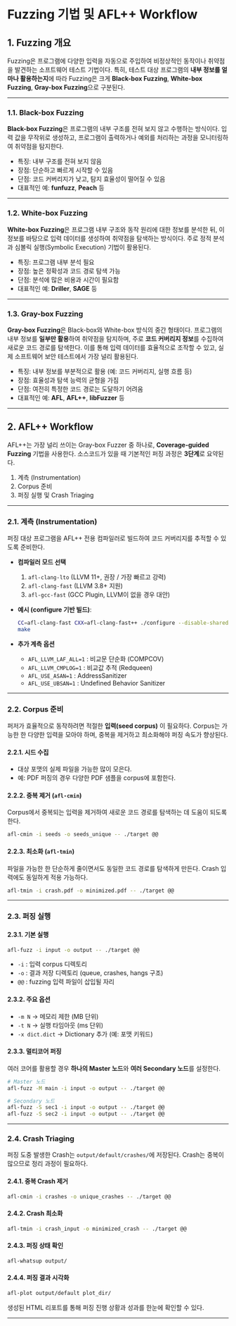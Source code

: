 # Fuzzing 기법 및 AFL++ Workflow

## 1. Fuzzing 개요

Fuzzing은 프로그램에 다양한 입력을 자동으로 주입하여 비정상적인 동작이나 취약점을 발견하는 소프트웨어 테스트 기법이다.
특히, 테스트 대상 프로그램의 **내부 정보를 얼마나 활용하는지**에 따라 Fuzzing은 크게 **Black-box Fuzzing**, **White-box Fuzzing**, **Gray-box Fuzzing**으로 구분된다.

---

### 1.1. Black-box Fuzzing

**Black-box Fuzzing**은 프로그램의 내부 구조를 전혀 보지 않고 수행하는 방식이다.
입력 값을 무작위로 생성하고, 프로그램이 출력하거나 예외를 처리하는 과정을 모니터링하여 취약점을 탐지한다.

* 특징: 내부 구조를 전혀 보지 않음
* 장점: 단순하고 빠르게 시작할 수 있음
* 단점: 코드 커버리지가 낮고, 탐지 효율성이 떨어질 수 있음
* 대표적인 예: **funfuzz**, **Peach** 등

---

### 1.2. White-box Fuzzing

**White-box Fuzzing**은 프로그램 내부 구조와 동작 원리에 대한 정보를 분석한 뒤, 이 정보를 바탕으로 입력 데이터를 생성하여 취약점을 탐색하는 방식이다.
주로 정적 분석과 심볼릭 실행(Symbolic Execution) 기법이 활용된다.

* 특징: 프로그램 내부 분석 필요
* 장점: 높은 정확성과 코드 경로 탐색 가능
* 단점: 분석에 많은 비용과 시간이 필요함
* 대표적인 예: **Driller**, **SAGE** 등

---

### 1.3. Gray-box Fuzzing

**Gray-box Fuzzing**은 Black-box와 White-box 방식의 중간 형태이다.
프로그램의 내부 정보를 **일부만 활용**하여 취약점을 탐지하며, 주로 **코드 커버리지 정보**를 수집하여 새로운 코드 경로를 탐색한다.
이를 통해 입력 데이터를 효율적으로 조작할 수 있고, 실제 소프트웨어 보안 테스트에서 가장 널리 활용된다.

* 특징: 내부 정보를 부분적으로 활용 (예: 코드 커버리지, 실행 흐름 등)
* 장점: 효율성과 탐색 능력의 균형을 가짐
* 단점: 여전히 특정한 코드 경로는 도달하기 어려움
* 대표적인 예: **AFL**, **AFL++**, **libFuzzer** 등

---

## 2. AFL++ Workflow

AFL++는 가장 널리 쓰이는 Gray-box Fuzzer 중 하나로, **Coverage-guided Fuzzing** 기법을 사용한다.
소스코드가 있을 때 기본적인 퍼징 과정은 **3단계**로 요약된다.

1. 계측 (Instrumentation)
2. Corpus 준비
3. 퍼징 실행 및 Crash Triaging

---

### 2.1. 계측 (Instrumentation)

퍼징 대상 프로그램을 AFL++ 전용 컴파일러로 빌드하여 코드 커버리지를 추적할 수 있도록 준비한다.

* **컴파일러 모드 선택**

  1. `afl-clang-lto` (LLVM 11+, 권장 / 가장 빠르고 강력)
  2. `afl-clang-fast` (LLVM 3.8+ 지원)
  3. `afl-gcc-fast` (GCC Plugin, LLVM이 없을 경우 대안)

* **예시 (configure 기반 빌드)**:

  ```bash
  CC=afl-clang-fast CXX=afl-clang-fast++ ./configure --disable-shared
  make
  ```

* **추가 계측 옵션**

  * `AFL_LLVM_LAF_ALL=1` : 비교문 단순화 (COMPCOV)
  * `AFL_LLVM_CMPLOG=1` : 비교값 추적 (Redqueen)
  * `AFL_USE_ASAN=1` : AddressSanitizer
  * `AFL_USE_UBSAN=1` : Undefined Behavior Sanitizer

---

### 2.2. Corpus 준비

퍼저가 효율적으로 동작하려면 적절한 **입력(seed corpus)** 이 필요하다.
Corpus는 가능한 한 다양한 입력을 모아야 하며, 중복을 제거하고 최소화해야 퍼징 속도가 향상된다.

#### 2.2.1. 시드 수집

* 대상 포맷의 실제 파일을 가능한 많이 모은다.
* 예: PDF 퍼징의 경우 다양한 PDF 샘플을 corpus에 포함한다.

#### 2.2.2. 중복 제거 (`afl-cmin`)

Corpus에서 중복되는 입력을 제거하여 새로운 코드 경로를 탐색하는 데 도움이 되도록 한다.

```bash
afl-cmin -i seeds -o seeds_unique -- ./target @@
```

#### 2.2.3. 최소화 (`afl-tmin`)

파일을 가능한 한 단순하게 줄이면서도 동일한 코드 경로를 탐색하게 만든다.
Crash 입력에도 동일하게 적용 가능하다.

```bash
afl-tmin -i crash.pdf -o minimized.pdf -- ./target @@
```

---

### 2.3. 퍼징 실행

#### 2.3.1. 기본 실행

```bash
afl-fuzz -i input -o output -- ./target @@
```

* `-i` : 입력 corpus 디렉토리
* `-o` : 결과 저장 디렉토리 (queue, crashes, hangs 구조)
* `@@` : fuzzing 입력 파일이 삽입될 자리

#### 2.3.2. 주요 옵션

* `-m N` → 메모리 제한 (MB 단위)
* `-t N` → 실행 타임아웃 (ms 단위)
* `-x dict.dict` → Dictionary 추가 (예: 포맷 키워드)

#### 2.3.3. 멀티코어 퍼징

여러 코어를 활용할 경우 **하나의 Master 노드**와 **여러 Secondary 노드**를 설정한다.

```bash
# Master 노드
afl-fuzz -M main -i input -o output -- ./target @@

# Secondary 노드
afl-fuzz -S sec1 -i input -o output -- ./target @@
afl-fuzz -S sec2 -i input -o output -- ./target @@
```

---

### 2.4. Crash Triaging

퍼징 도중 발생한 Crash는 `output/default/crashes/`에 저장된다.
Crash는 중복이 많으므로 정리 과정이 필요하다.

#### 2.4.1. 중복 Crash 제거

```bash
afl-cmin -i crashes -o unique_crashes -- ./target @@
```

#### 2.4.2. Crash 최소화

```bash
afl-tmin -i crash_input -o minimized_crash -- ./target @@
```

#### 2.4.3. 퍼징 상태 확인

```bash
afl-whatsup output/
```

#### 2.4.4. 퍼징 결과 시각화

```bash
afl-plot output/default plot_dir/
```

생성된 HTML 리포트를 통해 퍼징 진행 상황과 성과를 한눈에 확인할 수 있다.

---

